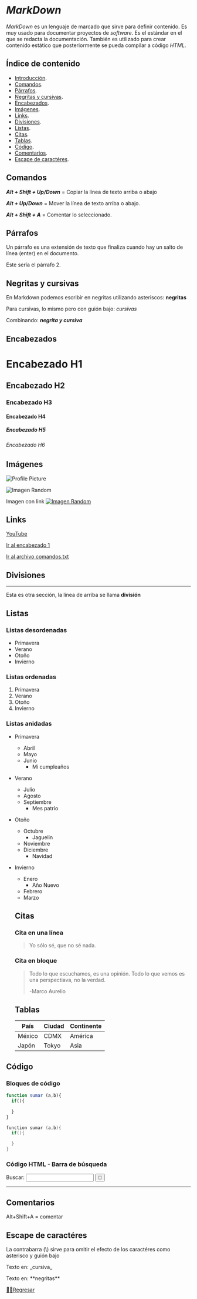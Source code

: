 # _MarkDown_

_MarkDown_ es un lenguaje de marcado que sirve para definir contenido. Es muy usado para documentar proyectos de _software_. Es el estándar en el que se redacta la documentación. También es utilizado para crear contenido estático que posteriormente se pueda compilar a código _HTML_.

## Índice de contenido

- [Introducción](#markdown).
- [Comandos](#comandos).
- [Párrafos](#párrafos).
- [Negritas y cursivas](#negritas-y-cursivas).
- [Encabezados](#negritas-y-cursivas).
- [Imágenes](#imágenes).
- [Links](#links).
- [Divisiones](#divisiones).
- [Listas](#links).
- [Citas](#citas).
- [Tablas](#tablas).
- [Código](#código).
- [Comentarios](#comentarios).
- [Escape de caractéres](#escape-de-caractéres).

## Comandos

 _**Alt + Shift + Up/Down**_  = Copiar la línea de texto arriba o abajo

_**Alt + Up/Down**_ = Mover la línea de texto arriba o abajo.

_**Alt + Shift + A**_ = Comentar lo seleccionado.

## Párrafos
Un párrafo es una extensión de texto que finaliza cuando hay un salto de línea (enter) en el documento.

Este sería el párrafo 2.

## Negritas y cursivas
En Markdown podemos escribir en negritas utilizando asteriscos: **negritas**

Para cursivas, lo mismo pero con guión bajo: _cursivas_

Combinando: _**negrita y cursiva**_

## Encabezados

# Encabezado H1

## Encabezado H2

### Encabezado H3

#### Encabezado H4

##### Encabezado H5

###### Encabezado H6

## Imágenes

![Profile Picture](./IMG/PP2.webp)

![Imagen Random](https://pic2-cdn.creality.com/crealityCloud/common/62dc2de9195304ee3c444ec43b8cd27e.jpeg)

Imagen con link
[![Imagen Random](https://www.riotgames.com/darkroom/1440/659ad672084360e550482dc6c1269f88:17c9007e1ee11ff36db2cd1cd1413169/marquee-raze-thumb.png)](https://www.youtube.com/watch?v=dPEtlMFvtFA&pp=ygUQaG93IHRvIG1haW4gcmF6ZQ%3D%3D)

## Links

[YouTube](https://www.youtube.com/watch?v=dQw4w9WgXcQ&pp=ygUJcmljayByb2xs)

[Ir al encabezado 1](#encabezado-h1)

[Ir al archivo comandos.txt](./comandos.txt)

## Divisiones

---

Esta es otra sección, la línea de arriba se llama **división**


## Listas

### Listas desordenadas
  - Primavera
  - Verano
  - Otoño
  - Invierno

### Listas ordenadas
1. Primavera
1. Verano
1. Otoño
1. Invierno

### Listas anidadas
- Primavera
  - Abril
  - Mayo
  - Junio
    - Mi cumpleaños
- Verano
  - Julio
  - Agosto
  - Septiembre
    - Mes patrio
- Otoño 
  - Octubre
    - Jaguelin
  - Noviembre
  - Diciembre
    - Navidad
- Invierno
  - Enero
    - Año Nuevo
  - Febrero
  - Marzo

  ## Citas

  ### Cita en una línea
  > Yo sólo sé, que no sé nada.

  ### Cita en bloque
  > Todo lo que escuchamos, es una opinión.
  > Todo lo que vemos es una perspectiava, no la verdad.
  >
  > -Marco Aurelio

  ## Tablas

  | País | Ciudad | Continente |
  | - | - | - |
  | México | CDMX | América |
  | Japón | Tokyo | Asia |

## Código

### Bloques de código
```js
function sumar (a,b){
  if(){

  }
}
```

```c
function sumar (a,b){
  if(){

  }
}
```

### Código HTML - Barra de búsqueda

<form>
<label for = "q">Buscar:</label>
<input type ="search" name ="q" id="q" required />
<input type ="submit" value="🔎"/>
</form>

---

## Comentarios

Alt+Shift+A = comentar

<!-- Esto es un comentario -->

## Escape de caractéres

La contrabarra (\\) sirve para omitir el efecto de los caractéres como asterisco y guión bajo 

Texto en: \_cursiva\_

Texto en: \*\*negritas\*\*

  [☝🏼Regresar](#markdown)